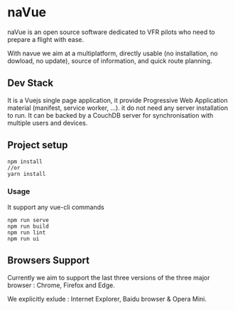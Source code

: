 # naVue

naVue is an open source software dedicated to VFR pilots who need to prepare a flight with ease. 

With navue we aim at a multiplatform, directly usable (no installation, no dowload, no update), source of information, and quick route planning.

## Dev Stack

It is a Vuejs single page application, it provide Progressive Web Application material (manifest, service worker, ...). it do not need any server installation to run.
It can be backed by a CouchDB server for synchronisation with multiple users and devices.

## Project setup

```
npm install
//or
yarn install 
```

### Usage

It support any vue-cli commands
```
npm run serve
npm run build
npm run lint
npm run ui
```
## Browsers Support
Currently we aim to support the last three versions of the three major browser : Chrome, Firefox and Edge.

We explicitly exlude : Internet Explorer, Baidu browser & Opera Mini.

